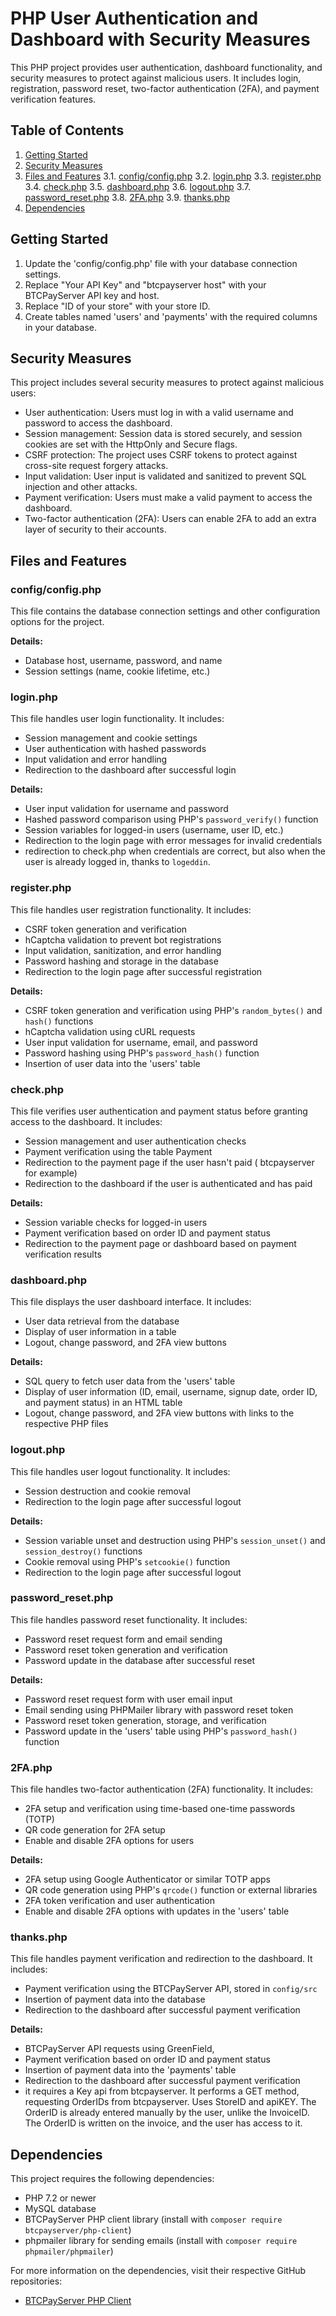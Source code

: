# PHP User Authentication and Dashboard with Security Measures

This PHP project provides user authentication, dashboard functionality, and security measures to protect against malicious users. It includes login, registration, password reset, two-factor authentication (2FA), and payment verification features.

## Table of Contents

1. [Getting Started](#getting-started)
2. [Security Measures](#security-measures)
3. [Files and Features](#files-and-features)
   3.1. [config/config.php](#configconfigphp)
   3.2. [login.php](#loginphp)
   3.3. [register.php](#registerphp)
   3.4. [check.php](#checkphp)
   3.5. [dashboard.php](#dashboardphp)
   3.6. [logout.php](#logoutphp)
   3.7. [password\_reset.php](#password_resetphp)
   3.8. [2FA.php](#2faphp)
   3.9. [thanks.php](#thanksphp)
4. [Dependencies](#dependencies)

## Getting Started

1. Update the 'config/config.php' file with your database connection settings.
2. Replace "Your API Key" and "btcpayserver host" with your BTCPayServer API key and host.
3. Replace "ID of your store" with your store ID.
4. Create tables named 'users' and 'payments' with the required columns in your database.

## Security Measures

This project includes several security measures to protect against malicious users:

- User authentication: Users must log in with a valid username and password to access the dashboard.
- Session management: Session data is stored securely, and session cookies are set with the HttpOnly and Secure flags.
- CSRF protection: The project uses CSRF tokens to protect against cross-site request forgery attacks.
- Input validation: User input is validated and sanitized to prevent SQL injection and other attacks.
- Payment verification: Users must make a valid payment to access the dashboard.
- Two-factor authentication (2FA): Users can enable 2FA to add an extra layer of security to their accounts.

## Files and Features

### config/config.php

This file contains the database connection settings and other configuration options for the project.

**Details:**

- Database host, username, password, and name
- Session settings (name, cookie lifetime, etc.)

### login.php

This file handles user login functionality. It includes:

- Session management and cookie settings
- User authentication with hashed passwords
- Input validation and error handling
- Redirection to the dashboard after successful login

**Details:**

- User input validation for username and password
- Hashed password comparison using PHP's `password_verify()` function
- Session variables for logged-in users (username, user ID, etc.)
- Redirection to the login page with error messages for invalid credentials
- redirection to check.php when credentials are correct, but also when the user is already logged in, thanks to `logeddin`.
### register.php

This file handles user registration functionality. It includes:

- CSRF token generation and verification
- hCaptcha validation to prevent bot registrations
- Input validation, sanitization, and error handling
- Password hashing and storage in the database
- Redirection to the login page after successful registration

**Details:**

- CSRF token generation and verification using PHP's `random_bytes()` and `hash()` functions
- hCaptcha validation using cURL requests
- User input validation for username, email, and password
- Password hashing using PHP's `password_hash()` function
- Insertion of user data into the 'users' table

### check.php

This file verifies user authentication and payment status before granting access to the dashboard. It includes:

- Session management and user authentication checks
- Payment verification using the table Payment
- Redirection to the payment page if the user hasn't paid ( btcpayserver for example)
- Redirection to the dashboard if the user is authenticated and has paid

**Details:**

- Session variable checks for logged-in users
- Payment verification based on order ID and payment status
- Redirection to the payment page or dashboard based on payment verification results

### dashboard.php

This file displays the user dashboard interface. It includes:

- User data retrieval from the database
- Display of user information in a table
- Logout, change password, and 2FA view buttons

**Details:**

- SQL query to fetch user data from the 'users' table
- Display of user information (ID, email, username, signup date, order ID, and payment status) in an HTML table
- Logout, change password, and 2FA view buttons with links to the respective PHP files

### logout.php

This file handles user logout functionality. It includes:

- Session destruction and cookie removal
- Redirection to the login page after successful logout

**Details:**

- Session variable unset and destruction using PHP's `session_unset()` and `session_destroy()` functions
- Cookie removal using PHP's `setcookie()` function
- Redirection to the login page after successful logout

### password\_reset.php

This file handles password reset functionality. It includes:

- Password reset request form and email sending
- Password reset token generation and verification
- Password update in the database after successful reset

**Details:**

- Password reset request form with user email input
- Email sending using PHPMailer library with password reset token
- Password reset token generation, storage, and verification
- Password update in the 'users' table using PHP's `password_hash()` function

### 2FA.php

This file handles two-factor authentication (2FA) functionality. It includes:

- 2FA setup and verification using time-based one-time passwords (TOTP)
- QR code generation for 2FA setup
- Enable and disable 2FA options for users

**Details:**

- 2FA setup using Google Authenticator or similar TOTP apps
- QR code generation using PHP's `qrcode()` function or external libraries
- 2FA token verification and user authentication
- Enable and disable 2FA options with updates in the 'users' table

### thanks.php

This file handles payment verification and redirection to the dashboard. It includes:

- Payment verification using the BTCPayServer API, stored in `config/src`
- Insertion of payment data into the database
- Redirection to the dashboard after successful payment verification

**Details:**

- BTCPayServer API requests using GreenField, 
- Payment verification based on order ID and payment status
- Insertion of payment data into the 'payments' table
- Redirection to the dashboard after successful payment verification
- it requires a Key api from btcpayserver. It performs a GET method, requesting OrderIDs from btcpayserver. Uses StoreID and apiKEY. The OrderID is already entered manually by the user, unlike the InvoiceID. The OrderID is written on the invoice, and the user has access to it.

## Dependencies

This project requires the following dependencies:

- PHP 7.2 or newer
- MySQL database
- BTCPayServer PHP client library (install with `composer require btcpayserver/php-client`)
- phpmailer library for sending emails (install with `composer require phpmailer/phpmailer`)

For more information on the dependencies, visit their respective GitHub repositories:

- [BTCPayServer PHP Client](https://github.com/btcpayserver/btcpayserver-php-client)
